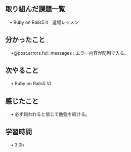 ## 取り組んだ課題一覧
    
 　• Ruby on Rails5 II　道場レッスン

## 分かったこと
　 •@post.errors.full_messages : エラー内容が配列で入る。


## 次やること　

　 • Ruby on Rails5 VI　


## 感じたこと

　 • 必ず報われると信じて勉強を続ける。

## 学習時間

　 • 3.0h


　
